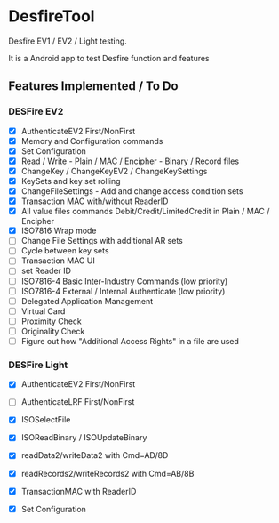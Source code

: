 # DesfireTool

Desfire EV1 / EV2 / Light testing.

It is a Android app to test Desfire function and features

## Features Implemented / To Do

### DESFire EV2

- [x] AuthenticateEV2 First/NonFirst
- [X] Memory and Configuration commands
- [X] Set Configuration
- [X] Read / Write - Plain / MAC / Encipher - Binary / Record files
- [X] ChangeKey / ChangeKeyEV2 / ChangeKeySettings
- [X] KeySets and key set rolling
- [X] ChangeFileSettings - Add and change access condition sets
- [x] Transaction MAC with/without ReaderID
- [X] All value files commands Debit/Credit/LimitedCredit in Plain / MAC / Encipher
- [X] ISO7816 Wrap mode
- [ ] Change File Settings with additional AR sets
- [ ] Cycle between key sets
- [ ] Transaction MAC UI
- [ ] set Reader ID
- [ ] ISO7816-4 Basic Inter-Industry Commands (low priority)
- [ ] ISO7816-4 External / Internal Authenticate (low priority)
- [ ] Delegated Application Management
- [ ] Virtual Card
- [ ] Proximity Check
- [ ] Originality Check
- [ ] Figure out how "Additional Access Rights" in a file are used

### DESFire Light

- [X] AuthenticateEV2 First/NonFirst
- [ ] AuthenticateLRF First/NonFirst
- [X] ISOSelectFile
- [X] ISOReadBinary / ISOUpdateBinary
- [X] readData2/writeData2 with Cmd=AD/8D
- [X] readRecords2/writeRecords2 with Cmd=AB/8B
- [X] TransactionMAC with ReaderID
- [X] Set Configuration

 



 


